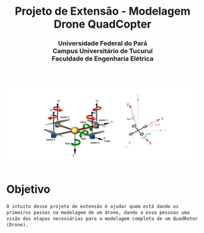 <h1 align="center">
  Projeto de Extensão - Modelagem Drone QuadCopter
</h1>

<h3 align="center">
  Universidade Federal do Pará <br>
  Campus Universitário de Tucuruí <br>
  Faculdade de Engenharia Elétrica <br><br>
</h3>

<h1 align="center">
  <img src="assets/images/custom_pag_img/banner_p.jpg"/>
</h1>


# Objetivo

    O intuito desse projeto de extensão é ajudar quem está dando os primeiros passos na modelagem de um drone, dando a essa pessoas uma visão das etapas necessárias para a modelagem completa de um QuadRotor (Drone).